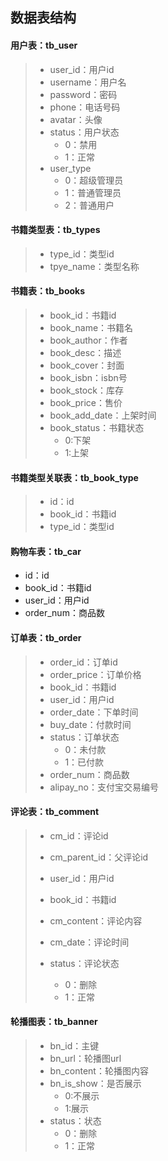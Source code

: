 ## 数据表结构

#### 用户表：tb_user

> * user_id：用户id
> * username：用户名
> * password：密码
> * phone：电话号码
> * avatar：头像
> * status：用户状态
>   * 0：禁用
>   * 1：正常
> * user_type
>   * 0：超级管理员
>   * 1：普通管理员
>   * 2：普通用户

#### 书籍类型表：tb_types

> * type_id：类型id
> * tpye_name：类型名称

#### 书籍表：tb_books

> * book_id：书籍id
> * book_name：书籍名
> * book_author：作者
> * book_desc：描述
> * book_cover：封面
> * book_isbn：isbn号
> * book_stock：库存
> * book_price：售价
> * book_add_date：上架时间
> * book_status：书籍状态
>   * 0:下架
>   * 1:上架

#### 书籍类型关联表：tb_book_type

> * id：id
> * book_id：书籍id
> * type_id：类型id

#### 购物车表：tb_car

* id：id
* book_id：书籍id
* user_id：用户id
* order_num：商品数

#### 订单表：tb_order

> * order_id：订单id
> * order_price：订单价格
> * book_id：书籍id
> * user_id：用户id
> * order_date：下单时间
> * buy_date：付款时间
> * status：订单状态
>   * 0：未付款
>   * 1：已付款
> * order_num：商品数
> * alipay_no：支付宝交易编号

#### 评论表：tb_comment

> * cm_id：评论id
>
> * cm_parent_id：父评论id
>
> * user_id：用户id
>
> * book_id：书籍id
>
> * cm_content：评论内容
>
> * cm_date：评论时间
>
> * status：评论状态
>   * 0：删除
>   * 1：正常

#### 轮播图表：tb_banner

> * bn_id：主键
> * bn_url：轮播图url
> * bn_content：轮播图内容
> * bn_is_show：是否展示
>   * 0:不展示
>   * 1:展示
> * status：状态
>   * 0：删除
>   * 1：正常

